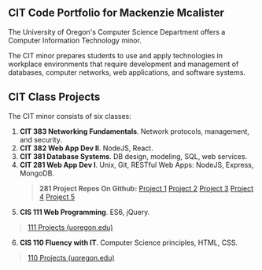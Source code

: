 
  <h2>CIT Code Portfolio for Mackenzie Mcalister</h2>
The University of Oregon's Computer Science Department offers a Computer Information Technology minor.

The CIT minor prepares students to use and apply technologies in workplace environments that require development and management of databases, computer networks, web applications, and software systems.

<h2>CIT Class Projects</h2>
The CIT minor consists of six classes:

<ol>
  <li><b>CIT 383 Networking Fundamentals</b>. Network protocols, management, and security.
    </li>
  <li><b>CIT 382 Web App Dev II</b>. NodeJS, React.</li>
  <li><b>CIT 381 Database Systems</b>. DB design, modeling, SQL, web services.</li>
  <li><b>CIT 281 Web App Dev I</b>. Unix, Git, RESTful Web Apps: NodeJS, Express, MongoDB.
  <blockquote>
   <b>281 Project Repos On Github:</b>
    <a href="https://mackenzie541.github.io/project-1/">Project 1</a>
    <a href="https://mackenzie541.github.io/project-2/">Project 2</a>
    <a href="https://mackenzie541.github.io/project-3/">Project 3</a>
    <a href="https://mackenzie541.github.io/project-4/">Project 4</a>
    <a href="https://mackenzie541.github.io/project-5/">Project 5</a>
     </li>
     </ul>
  </blockquote>
</ol>

5. <b>CIS 111 Web Programming</a></b>. ES6, jQuery.
<blockquote>
  <a href="https://pages.uoregon.edu/mmcalist/111/"> 111 Projects (uoregon.edu)</a>
</blockquote>

6. <b>CIS 110 Fluency with IT</b>. Computer Science principles, HTML, CSS.
<blockquote>
  <a href="https://pages.uoregon.edu/mmcalist/110/"> 110 Projects (uoregon.edu)</a>
</blockquote>
